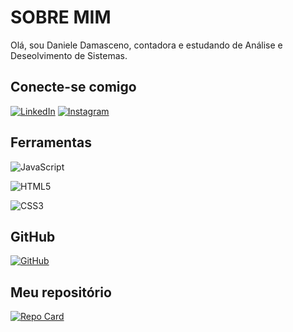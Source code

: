 
# SOBRE MIM

Olá, sou Daniele Damasceno, contadora e estudando de Análise e Deseolvimento de Sistemas.
## Conecte-se comigo

[![LinkedIn](https://img.shields.io/badge/LinkedIn-000?style=for-the-badge&logo=linkedin&logoColor=0E76A8)](https://www.linkedin.com/in/daniele-damasceno-30b8b9122/)
[![Instagram](https://th.bing.com/th/id/OIP.Go2CQNhF_49tkKcpEl_sHQHaHZ?w=30&h=30&c=7&r=0&o=5&pid=1.7)](https://www.instagram.com/danibdamasceno/)



## Ferramentas
![JavaScript](https://img.shields.io/badge/JavaScript-000?style=for-the-badge&logo=javascript)

![HTML5](https://img.shields.io/badge/HTML5-000?style=for-the-badge&logo=html5)

![CSS3](https://img.shields.io/badge/CSS3-000?style=for-the-badge&logo=css3&logoColor=264CE4)



## GitHub
[![GitHub](https://img.shields.io/badge/Github-ec63a1?style=for-the-badge&logo=github&logoColor=fff)](https://github.com/danibdamasceno/DDDIO)


## Meu repositório
[![Repo Card](https://github-readme-stats.vercel.app/api/pin/?username=thayana2021js&repo&bg_color=000&border_color=fff&show_icons=true&icon_color=fff&title_color=fff&text_color=FFF)](https://github.com/thayana2021js/dio-porte-open-source)







